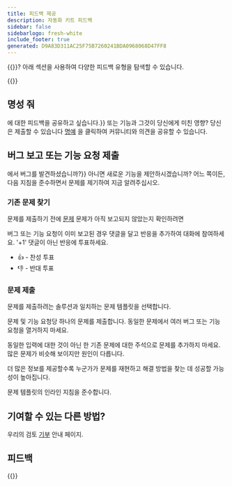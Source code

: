 ```yaml
---
title: 피드백 제공
description: 자동화 키트 피드백
sidebar: false
sidebarlogo: fresh-white
include_footer: true
generated: D9A83D311AC25F75B7260241BDA0968068D47FF8
---
```


{{<product-name>}}? 아래 섹션을 사용하여 다양한 피드백 유형을 탐색할 수 있습니다.

{{<toc>}}

## 명성 줘

에 대한 피드백을 공유하고 싶습니다.<product-name>}} 또는 기능과 그것이 당신에게 미친 영향? 당신은 제출할 수 있습니다 [명예](https://github.com/microsoft/powercat-automation-kit/issues/new?assignees=&labels=automation-kit%2Ckudos&template=4-automation-kit-kudos.yml&title=%5BAutomation+Kit+-+Kudos%5D+Your+summary) 을 클릭하여 커뮤니티와 의견을 공유할 수 있습니다.

## 버그 보고 또는 기능 요청 제출

에서 버그를 발견하셨습니까?<product-name>}} 아니면 새로운 기능을 제안하시겠습니까? 어느 쪽이든, 다음 지침을 준수하면서 문제를 제기하여 지금 알려주십시오.

### 기존 문제 찾기

문제를 제출하기 전에 [문제](https://github.com/microsoft/automation-kit/issues) 문제가 아직 보고되지 않았는지 확인하려면

버그 또는 기능 요청이 이미 보고된 경우 댓글을 달고 반응을 추가하여 대화에 참여하세요. '+1' 댓글이 아닌 반응에 투표하세요.

- 👍 - 찬성 투표
- 👎 - 반대 투표

### 문제 제출

문제를 제출하려는 솔루션과 일치하는 문제 템플릿을 선택합니다.

문제 및 기능 요청당 하나의 문제를 제출합니다. 동일한 문제에서 여러 버그 또는 기능 요청을 열거하지 마세요.

동일한 입력에 대한 것이 아닌 한 기존 문제에 대한 주석으로 문제를 추가하지 마세요. 많은 문제가 비슷해 보이지만 원인이 다릅니다.

더 많은 정보를 제공할수록 누군가가 문제를 재현하고 해결 방법을 찾는 데 성공할 가능성이 높아집니다.

문제 템플릿의 인라인 지침을 준수합니다.

## 기여할 수 있는 다른 방법?

우리의 검토 [기부](/ko/contribution) 안내 페이지.

## 피드백

{{<questions name="/contribution/feedback.json" completed="Thank you for providing feedback" showNavigationButtons=false >}}
